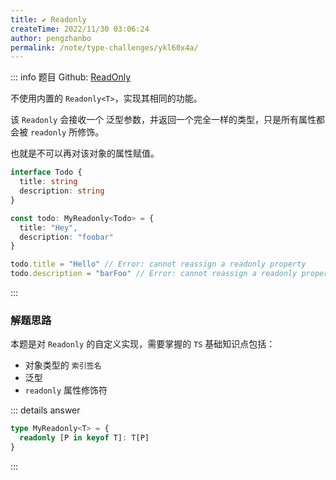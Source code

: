 ```yaml
---
title: ✔️ Readonly
createTime: 2022/11/30 03:06:24
author: pengzhanbo
permalink: /note/type-challenges/ykl60x4a/
---
```


::: info 题目
Github: [ReadOnly](https://github.com/type-challenges/type-challenges/blob/main/questions/00007-easy-readonly/)

不使用内置的 `Readonly<T>`，实现其相同的功能。

该 `Readonly` 会接收一个 泛型参数，并返回一个完全一样的类型，只是所有属性都会被 `readonly` 所修饰。

也就是不可以再对该对象的属性赋值。
```ts
interface Todo {
  title: string
  description: string
}

const todo: MyReadonly<Todo> = {
  title: "Hey",
  description: "foobar"
}

todo.title = "Hello" // Error: cannot reassign a readonly property
todo.description = "barFoo" // Error: cannot reassign a readonly property
```
:::

### 解题思路

本题是对 `Readonly` 的自定义实现，需要掌握的 `TS` 基础知识点包括：

- 对象类型的 `索引签名`
- 泛型
- `readonly` 属性修饰符

::: details answer
```ts
type MyReadonly<T> = {
  readonly [P in keyof T]: T[P]
}
```
:::
